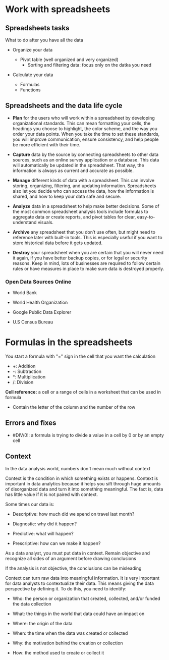# Work with spreadsheets

## Spreadsheets tasks

What to do after you have all the data

* Organize your data
    * Pivot table (well organized and very organized)
        * Sorting and filtering data: focus only on the datka you need

* Calculate your data
    * Formulas
    * Functions

## Spreadsheets and the data life cycle

* **Plan** for the users who will work within a spreadsheet by developing organizational standards. This can mean formatting your cells, the headings you choose to highlight, the color scheme, and the way you order your data points. When you take the time to set these standards, you will improve communication, ensure consistency, and help people be more efficient with their time.

* **Capture** data by the source by connecting spreadsheets to other data sources, such as an online survey application or a database. This data will automatically be updated in the spreadsheet. That way, the information is always as current and accurate as possible.

* **Manage** different kinds of data with a spreadsheet. This can involve storing, organizing, filtering, and updating information. Spreadsheets also let you decide who can access the data, how the information is shared, and how to keep your data safe and secure. 

* **Analyze** data in a spreadsheet to help make better decisions. Some of the most common spreadsheet analysis tools include formulas to aggregate data or create reports, and pivot tables for clear, easy-to-understand visuals. 

* **Archive** any spreadsheet that you don’t use often, but might need to reference later with built-in tools. This is especially useful if you want to store historical data before it gets updated. 

* **Destroy** your spreadsheet when you are certain that you will never need it again, if you have better backup copies, or for legal or security reasons. Keep in mind, lots of businesses are required to follow certain rules or have measures in place to make sure data is destroyed properly.	


### Open Data Sources Online

* World Bank

* World Health Organization

* Google Public Data Explorer

* U.S Census Bureau


# Formulas in the spreadsheets

You start a formula with "=" sign in the cell that you want the calculation

* +: Addition
* -: Subtraction
* *: Multiplication
* /: Division

**Cell reference:** a cell or a range of cells in a worksheet that can be used in formula

* Contain the letter of the column and the number of the row

## Errors and fixes

* #DIV/0!: a formula is trying to divide a value in a cell by 0 or by an empty cell


## Context

In the data analysis world, numbers don't mean much without context

Context is the condition in which something exists or happens. Context is important in data analytics because it helps you sift through huge amounts of disorganized data and turn it into something meaningful. The fact is, data has little value if it is not paired with context. 

Some times our data is:

* Descriptive: how much did we spend on travel last month?

* Diagnostic: why did it happen?

* Predictive: what will happen?

* Prescriptive: how can we make it happen?


As a data analyst, you must put data in context. Remain objective and recognize all sides of an argument before drawing conclusions

If the analysis is not objective, the conclusions can be misleading

Context can turn raw data into meaningful information. It is very important for data analysts to contextualize their data. This means giving the data perspective by defining it. To do this, you need to identify:

* Who: the person or organization that created, collected, and/or funded the data collection

* What: the things in the world that data could have an impact on

* Where: the origin of the data

* When: the time when the data was created or collected

* Why: the motivation behind the creation or collection

* How: the method used to create or collect it